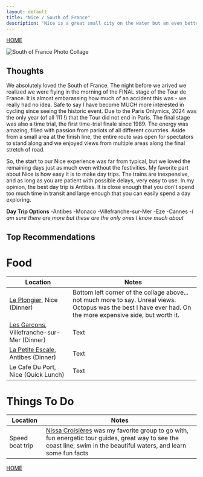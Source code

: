 ```yaml
---
layout: default
title: "Nice / South of France"
description: "Nice is a great small city on the water but an even better place to go for an abundance of day trips"
---
```

[HOME](maddiegrosklos.github.io)

![South of France Photo Collage](/img/SOF.png)

## Thoughts
We absolutely loved the South of France. The night before we arived we realized we were flying in the morning of the FINAL stage of the Tour de France. It is almost embarassing how much of an accident this was - we really had no idea. Safe to say I have become MUCH more interested in cycling since seeing the historic event. Due to the Paris Onlymics, 2024 was the only year (of all 111 !) that the Tour did not end in Paris. The final stage was also a time trial, the first time-trial finale since 1989. The energy was amazing, filled with passion from pariots of all different countries. Aside from a small area at the finish line, the entire route was open for spectators to stand along and we enjoyed views from multiple areas along the final stretch of road. 

So, the start to our Nice experience was far from typical, but we loved the remaining days just as much even without the festivities. My favorite part about Nice is how easy it is to make day trips. The trains are inexpensive, and as long as you are patient with possible delays, very easy to use. In my opinion, the best day trip is Antibes. It is close enough that you don't spend too much time in transit and large enough that you can easily spend a day exploring. 

**Day Trip Options**
-Antibes 
-Monaco
-Villefranche-sur-Mer
-Eze
-Cannes 
-*I am sure there are more but these are the only ones I know much about*

## Top Recommendations 
# Food

| Location | Notes |
| ----------- | ----------- |
| [Le Plongier](https://www.leplongeoir.com/en/home/), Nice (Dinner) | Bottom left corner of the collage above... not much more to say. Unreal views. Octopus was the best I have ever had. On the more expensive side, but worth it. |
| [Les Garcons](https://www.instagram.com/lesgarconsvillefranche/), Villefranche-sur-Mer (Dinner) | Text |
| [La Petite Escale](https://www.tripadvisor.com/Restaurant_Review-g187217-d13220201-Reviews-La_Petite_Escale-Antibes_French_Riviera_Cote_d_Azur_Provence_Alpes_Cote_d_Azur.html), Antibes (Dinner) | Text |
| Le Cafe Du Port, Nice (Quick Lunch) | Text | 

# Things To Do

| Location | Notes |
| ----------- | ----------- |
| Speed boat trip | [Nissa Croisières](https://nissacroisieres.com/) was my favorite group to go with, fun energetic tour guides, great way to see the coast line, swim in the beautiful waters, and learn some fun facts |



[HOME](maddiegrosklos.github.io)

